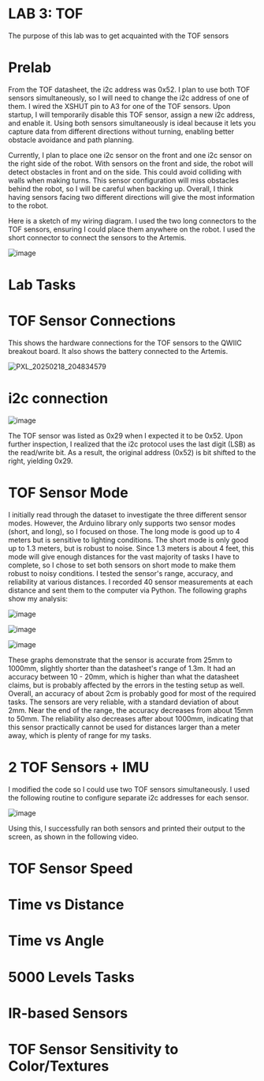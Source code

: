 # LAB 3: TOF

The purpose of this lab was to get acquainted with the TOF sensors

# Prelab

From the TOF datasheet, the i2c address was 0x52. I plan to use both TOF sensors simultaneously, so I will need to change the i2c address of one of them. I wired the XSHUT pin to A3 for one of the TOF sensors. Upon startup, I will temporarily disable this TOF sensor, assign a new i2c address, and enable it. Using both sensors simultaneously is ideal because it lets you capture data from different directions without turning, enabling better obstacle avoidance and path planning. 

Currently, I plan to place one i2c sensor on the front and one i2c sensor on the right side of the robot. With sensors on the front and side, the robot will detect obstacles in front and on the side. This could avoid colliding with walls when making turns. This sensor configuration will miss obstacles behind the robot, so I will be careful when backing up. Overall, I think having sensors facing two different directions will give the most information to the robot. 

Here is a sketch of my wiring diagram. I used the two long connectors to the TOF sensors, ensuring I could place them anywhere on the robot. I used the short connector to connect the sensors to the Artemis. 

![image](https://github.com/user-attachments/assets/24f8e27f-46cc-4d0c-abe6-355124e38a58)

# Lab Tasks 

# TOF Sensor Connections

This shows the hardware connections for the TOF sensors to the QWIIC breakout board. It also shows the battery connected to the Artemis.

![PXL_20250218_204834579](https://github.com/user-attachments/assets/e4b174f3-69d6-40ad-9f4e-cc34e2169ea8)

# i2c connection

![image](https://github.com/user-attachments/assets/750244fc-d572-42f2-9d72-caebfe939504)

The TOF sensor was listed as 0x29 when I expected it to be 0x52. Upon further inspection, I realized that the i2c protocol uses the last digit (LSB) as the read/write bit. As a result, the original address (0x52) is bit shifted to the right, yielding 0x29. 

# TOF Sensor Mode

I initially read through the dataset to investigate the three different sensor modes. However, the Arduino library only supports two sensor modes (short, and long), so I focused on those. The long mode is good up to 4 meters but is sensitive to lighting conditions. The short mode is only good up to 1.3 meters, but is robust to noise. Since 1.3 meters is about 4 feet, this mode will give enough distances for the vast majority of tasks I have to complete, so I chose to set both sensors on short mode to make them robust to noisy conditions. I tested the sensor's range, accuracy, and reliability at various distances. I recorded 40 sensor measurements at each distance and sent them to the computer via Python. The following graphs show my analysis:

![image](https://github.com/user-attachments/assets/8306f012-066d-413b-b9ab-2f5689e1ddc2)

![image](https://github.com/user-attachments/assets/5703794e-2ccd-4337-ad8b-0452dbb3f58a)

![image](https://github.com/user-attachments/assets/f88bb1d1-6de9-41e1-a915-0459d39c09b2)

These graphs demonstrate that the sensor is accurate from 25mm to 1000mm, slightly shorter than the datasheet's range of 1.3m. It had an accuracy between 10 - 20mm, which is higher than what the datasheet claims, but is probably affected by the errors in the testing setup as well. Overall, an accuracy of about 2cm is probably good for most of the required tasks. The sensors are very reliable, with a standard deviation of about 2mm. Near the end of the range, the accuracy decreases from about 15mm to 50mm. The reliability also decreases after about 1000mm, indicating that this sensor practically cannot be used for distances larger than a meter away, which is plenty of range for my tasks. 

# 2 TOF Sensors + IMU

I modified the code so I could use two TOF sensors simultaneously. I used the following routine to configure separate i2c addresses for each sensor. 

![image](https://github.com/user-attachments/assets/255965e8-0cda-4f9c-9e56-480610824621)

Using this, I successfully ran both sensors and printed their output to the screen, as shown in the following video. 

# TOF Sensor Speed

# Time vs Distance

# Time vs Angle

# 5000 Levels Tasks

# IR-based Sensors

# TOF Sensor Sensitivity to Color/Textures




